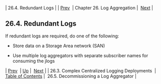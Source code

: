| 26.4. Redundant Logs |
| [Prev](cluster.config.logging.complex)  | Chapter 26. Log Aggregation |  [Next](cluster.config.logging.decommissioning) |

## 26.4. Redundant Logs

If redundant logs are required, do one of the following:

*   Store data on a Storage Area network (SAN)

*   Use multiple log aggregators with separate subscriber names for consuming the jlogs

| [Prev](cluster.config.logging.complex)  | [Up](log_aggregation) |  [Next](cluster.config.logging.decommissioning) |
| 26.3. Complex Centralized Logging Deployments  | [Table of Contents](index) |  26.5. Decommissioning a Log Aggregator |

